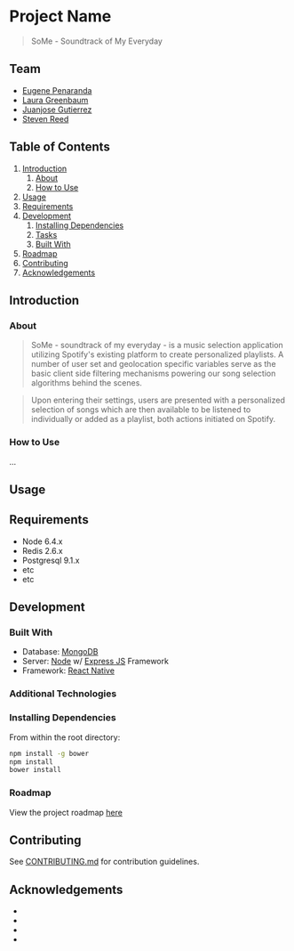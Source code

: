 # Project Name

> SoMe - Soundtrack of My Everyday

## Team

  - [Eugene Penaranda](https://github.com/epenaranda007)
  - [Laura Greenbaum](https://github.com/lgbaum)
  - [Juanjose Gutierrez](https://github.com/jjwatt99)
  - [Steven Reed](https://github.com/Streed12)

## Table of Contents

1. [Introduction](#Introduction)
    1. [About](#about)
    1. [How to Use](#howto)
1. [Usage](#Usage)
1. [Requirements](#requirements)
1. [Development](#development)
    1. [Installing Dependencies](#installing-dependencies)
    1. [Tasks](#tasks)
    1. [Built With](#builtwith)
1. [Roadmap](#roadmap)
1. [Contributing](#contributing)
1. [Acknowledgements](#acknowledgements)

## Introduction 
### About
> SoMe - soundtrack of my everyday - is a music selection application utilizing Spotify's existing platform to create personalized playlists. A number of user set and geolocation specific variables serve as the basic client side filtering mechanisms powering our song selection algorithms behind the scenes.

> Upon entering their settings, users are presented with a personalized selection of songs which are then available to be listened to individually or added as a playlist, both actions initiated on Spotify.
### How to Use
...
## Usage
> 

## Requirements

- Node 6.4.x
- Redis 2.6.x
- Postgresql 9.1.x
- etc
- etc

## Development

### Built With
- Database: [MongoDB](https://www.mongodb.com/)
- Server: [Node](https://nodejs.org/) w/ [Express JS](https://expressjs.com) Framework
- Framework: [React Native](https://facebook.github.io/react-native/)

### Additional Technologies


### Installing Dependencies

From within the root directory:

```sh
npm install -g bower
npm install
bower install
```

### Roadmap

View the project roadmap [here](LINK_TO_DOC)


## Contributing

See [CONTRIBUTING.md](CONTRIBUTING.md) for contribution guidelines.

## Acknowledgements
-
-
-
-


